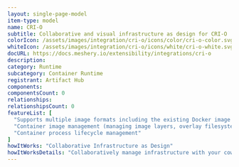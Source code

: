 ```yaml
---
layout: single-page-model
item-type: model
name: CRI-O
subtitle: Collaborative and visual infrastructure as design for CRI-O
colorIcon: /assets/images/integration/cri-o/icons/color/cri-o-color.svg
whiteIcon: /assets/images/integration/cri-o/icons/white/cri-o-white.svg
docURL: https://docs.meshery.io/extensibility/integrations/cri-o
description: 
category: Runtime
subcategory: Container Runtime
registrant: Artifact Hub
components: 
componentsCount: 0
relationships: 
relationshipsCount: 0
featureList: [
  "Supports multiple image formats including the existing Docker image format.",
  "Container image management (managing image layers, overlay filesystems, etc).",
  "Container process lifecycle management"
]
howItWorks: "Collaborative Infrastructure as Design"
howItWorksDetails: "Collaboratively manage infrastructure with your coworkers synchronously sharing the same designs."
---
```

